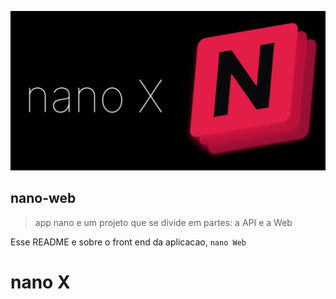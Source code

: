 ![nano X](doc/img/logo_extend_from_nano-X.jpg)

## nano-web

> app nano e um projeto que se divide em partes: a API e a Web

Esse README e sobre o front end da aplicacao, `nano Web`

# nano X
